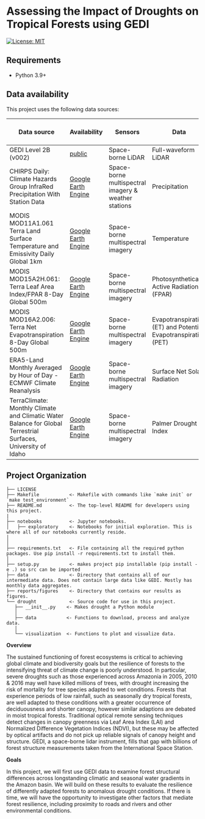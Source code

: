 # Assessing the Impact of Droughts on Tropical Forests using GEDI

[![License: MIT](https://img.shields.io/badge/License-MIT-blue.svg)](https://opensource.org/licenses/MIT)

## Requirements
- Python 3.9+

## Data availability
This project uses the following data sources:

| Data source                                           | Availability                                                                  | Sensors                                     | Data                | Date range      | No. observations (used) |
|-------------------------------------------------------|-------------------------------------------------------------------------------|---------------------------------------------|---------------------|-----------------|-------------------------|
| GEDI Level 2B (v002)                                  | [public](https://lpdaac.usgs.gov/products/gedi02_bv002/)                      | Space-borne LiDAR                           | Full-waveform LiDAR | 2019-2020       | 16 Mio.                |
| CHIRPS Daily: Climate Hazards Group InfraRed Precipitation With Station Data | [Google Earth Engine](https://developers.google.com/earth-engine/datasets/catalog/UCSB-CHG_CHIRPS_DAILY)                       | Space-borne multispectral imagery & weather stations | Precipitation    | 2001-2023 | -                       |  
| MODIS MOD11A1.061 Terra Land Surface Temperature and Emissivity Daily Global 1km | [Google Earth Engine](https://developers.google.com/earth-engine/datasets/catalog/MODIS_061_MOD11A1)                       | Space-borne multispectral imagery | Temperature    | 2001-2023  | -                       |
| MODIS MOD15A2H.061: Terra Leaf Area Index/FPAR 8-Day Global 500m | [Google Earth Engine](https://developers.google.com/earth-engine/datasets/catalog/MODIS_061_MOD15A2H)                       | Space-borne multispectral imagery |  Photosynthetically Active Radiation (FPAR)    | 2001-2023  | -                       |
| MODIS MOD16A2.006: Terra Net Evapotranspiration 8-Day Global 500m | [Google Earth Engine](https://developers.google.com/earth-engine/datasets/catalog/MODIS_006_MOD16A2)                       | Space-borne multispectral imagery | Evapotranspiration (ET) and Potential Evapotranspiration (PET)   | 2001-2023  | -                       |
| ERA5-Land Monthly Averaged by Hour of Day - ECMWF Climate Reanalysis | [Google Earth Engine](https://developers.google.com/earth-engine/datasets/catalog/ECMWF_ERA5_LAND_MONTHLY_BY_HOUR)                       | Space-borne multispectral imagery | Surface Net Solar Radiation    | 2001-2023  | -                       |
| TerraClimate: Monthly Climate and Climatic Water Balance for Global Terrestrial Surfaces, University of Idaho | [Google Earth Engine](https://developers.google.com/earth-engine/datasets/catalog/IDAHO_EPSCOR_TERRACLIMATE)                       | Space-borne multispectral imagery | Palmer Drought Index    | 2001-2023  | -                       |

## Project Organization
```
├── LICENSE
├── Makefile           <- Makefile with commands like `make init` or `make test_environment`
├── README.md          <- The top-level README for developers using this project.
|
├── notebooks          <- Jupyter notebooks.
│   ├── exploratory    <- Notebooks for initial exploration. This is where all of our notebooks currently reside.
│
│
├── requirements.txt   <- File containing all the required python packages. Use pip install -r requirements.txt to install them.
│
├── setup.py           <- makes project pip installable (pip install -e .) so src can be imported
├── data               <- Directory that contains all of our intermediate data. Does not contain large data like GEDI. Mostly has monthly data aggregates.
├── reports/figures    <- Directory that contains our results as figures.
└── drought            <- Source code for use in this project.
   ├── __init__.py    <- Makes drought a Python module
   │
   ├── data           <- Functions to download, process and analyze data.
   │
   └── visualization  <- Functions to plot and visualize data.
```


<b> Overview </b>

The sustained functioning of forest ecosystems is critical to achieving global climate and biodiversity goals but the resilience of forests to the intensifying threat of climate change is poorly understood. In particular, severe droughts such as those experienced across Amazonia in 2005, 2010 & 2016 may well have killed millions of trees, with drought increasing the risk of mortality for tree species adapted to wet conditions. Forests that experience periods of low rainfall, such as seasonally dry tropical forests, are well adapted to these conditions with a greater occurrence of deciduousness and shorter canopy, however similar adaptions are debated in moist tropical forests. 
Traditional optical remote sensing techniques detect changes in canopy greenness via Leaf Area Index (LAI) and Normalized Difference Vegetation Indices (NDVI), but these may be affected by optical artifacts and do not pick up reliable signals of canopy height and structure. GEDI, a space-borne lidar instrument, fills that gap with billions of forest structure measurements taken from the International Space Station. 

<b> Goals </b>

In this project, we will first use GEDI data to examine forest structural differences across longstanding climatic and seasonal water gradients in the Amazon basin. We will build on these results to evaluate the resilience of differently adapted forests to anomalous drought conditions. If there is time, we will have the opportunity to investigate other factors that mediate forest resilience, including proximity to roads and rivers and other environmental conditions. 
